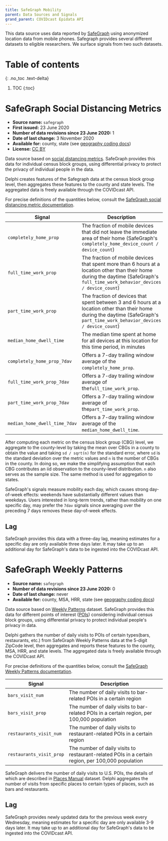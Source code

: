 ```yaml
---
title: SafeGraph Mobility
parent: Data Sources and Signals
grand_parent: COVIDcast Epidata API
---
```


This data source uses data reported by [SafeGraph](https://www.safegraph.com/)
using anonymized location data from mobile phones. Safegraph provides several different datasets to eligible researchers. We surface signals from two such datasets.
# Table of contents
{: .no_toc .text-delta}

1. TOC
{:toc}

# SafeGraph Social Distancing Metrics

* **Source name:** `safegraph`
* **First issued:** 23 June 2020
* **Number of data revisions since 23 June 2020:** 1
* **Date of last change:** 3 November 2020
* **Available for:** county, state (see [geography coding docs](../covidcast_geography.md))
* **License:** [CC BY](../covidcast_licensing.md#creative-commons-attribution)

Data source based on [social
distancing metrics](https://docs.safegraph.com/docs/social-distancing-metrics). 
SafeGraph provides this data for
individual census block groups, using differential privacy to protect the
privacy of individual people in the data.

Delphi creates features of the Safegraph data at the census block group level,
then aggregates these features to the county and state levels. The aggregated
data is freely available through the COVIDcast API.

For precise definitions of the quantities below, consult the [SafeGraph social
distancing metric
documentation](https://docs.safegraph.com/docs/social-distancing-metrics).

| Signal | Description |
| --- | --- |
| `completely_home_prop` | The fraction of mobile devices that did not leave the immediate area of their home (SafeGraph's `completely_home_device_count / device_count`) |
| `full_time_work_prop` | The fraction of mobile devices that spent more than 6 hours at a location other than their home during the daytime (SafeGraph's `full_time_work_behavior_devices / device_count`) |
| `part_time_work_prop` | The fraction of devices that spent between 3 and 6 hours at a location other than their home during the daytime (SafeGraph's `part_time_work_behavior_devices / device_count`) |
| `median_home_dwell_time` | The median time spent at home for all devices at this location for this time period, in minutes |
| `completely_home_prop_7dav` | Offers a 7-day trailing window average of the `completely_home_prop`. |
| `full_time_work_prop_7dav` | Offers a 7-day trailing window average of the`full_time_work_prop`. |
| `part_time_work_prop_7dav` | Offers a 7-day trailing window average of the`part_time_work_prop`.|
| `median_home_dwell_time_7dav` | Offers a 7-day trailing window average of the `median_home_dwell_time`.|

After computing each metric on the census block group (CBG) level, we aggregate
to the county-level by taking the mean over CBGs in a county to obtain the value
and taking `sd / sqrt(n)` for the standard error, where `sd` is the standard
deviation over the metric values and `n` is the number of CBGs in the county. In
doing so, we make the simplifying assumption that each CBG contributes an iid
observation to the county-level distribution. `n` also serves as the sample
size. The same method is used for aggregation to states.

SafeGraph's signals measure mobility each day, which causes strong day-of-week effects:
weekends have substantially different values than weekdays. Users interested in long-term
trends, rather than mobility on one specific day, may prefer the `7dav` signals since
averaging over the preceding 7 days removes these day-of-week effects.

## Lag

SafeGraph provides this data with a three-day lag, meaning estimates for a
specific day are only available three days later. It may take up to an
additional day for SafeGraph's data to be ingested into the COVIDcast API.


# SafeGraph Weekly Patterns

* **Source name:** `safegraph`
* **Number of data revisions since 23 June 2020:** 0
* **Date of last change:** never
* **Available for:** county, MSA, HRR, state (see [geography coding docs](../covidcast_geography.md))

Data source based on
[Weekly Patterns](https://docs.safegraph.com/docs/weekly-patterns) dataset. SafeGraph provides this data for
different points of interest ([POIs](https://docs.safegraph.com/v4.0/docs#section-core-places)) considering individual census block groups, using differential privacy to protect individual people's privacy in data.

Delphi gathers the number of daily visits to POIs of certain types(bars, restaurants, etc.) 
from SafeGraph Weekly Patterns data at the 5-digit ZipCode level, then aggregates and reports these features to the county, MSA, HRR, and state levels. The aggregated data is freely available through the COVIDcast API.

For precise definitions of the quantities below, consult the [SafeGraph Weekly 
Patterns documentation](https://docs.safegraph.com/docs/weekly-patterns).

| Signal | Description |
| --- | --- |
| `bars_visit_num` | The number of daily visits to bar-related POIs in a certain region |
| `bars_visit_prop` | The number of daily visits to bar-related POIs in a certain region, per 100,000 population |
| `restaurants_visit_num` | The number of daily visits to restaurant-related POIs in a certain region |
| `restaurants_visit_prop` | The number of daily visits to restaurant-related POIs in a certain region, per 100,000 population |

SafeGraph delivers the number of daily visits to U.S. POIs, the details of which are described in 
[Places Manual](https://readme.safegraph.com/docs/places-manual#section-placekey) dataset. 
Delphi aggregates the number of visits from specific places to certain types of places, such as 
bars and restaurants. 

## Lag

SafeGraph provides newly updated data for the previous week every Wednesday, 
meaning estimates for a specific day are only available 3-9 days later. It may take up to an
additional day for SafeGraph's data to be ingested into the COVIDcast API.
